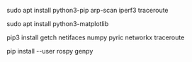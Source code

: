 
sudo apt install python3-pip arp-scan iperf3 traceroute

sudo apt install python3-matplotlib

pip3 install getch netifaces numpy pyric networkx traceroute 

pip install --user rospy genpy
